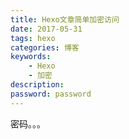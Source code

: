 ```yaml
---
title: Hexo文章简单加密访问
date: 2017-05-31
tags: hexo
categories: 博客
keywords:
	- Hexo
	- 加密
description: 
password: password
---
```


密码。。。